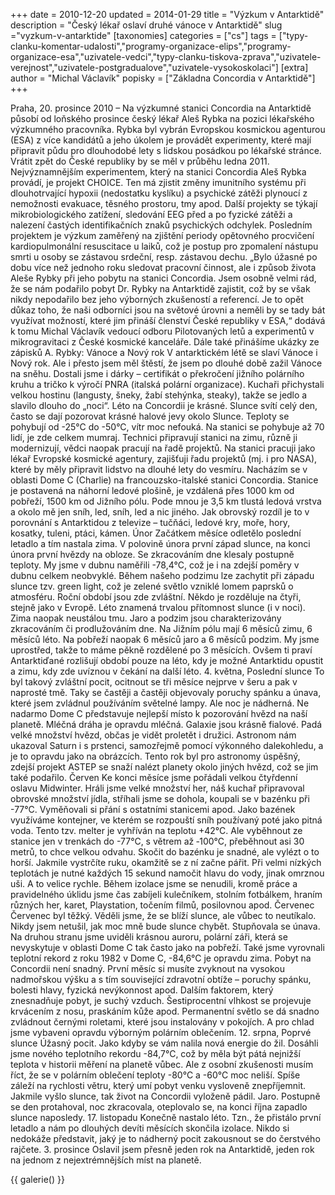 +++
date = 2010-12-20
updated = 2014-01-29
title = "Výzkum v Antarktidě"
description = "Český lékař oslaví druhé vánoce v Antarktidě"
slug ="vyzkum-v-antarktide"
[taxonomies]
categories = ["cs"]
tags = ["typy-clanku-komentar-udalosti","programy-organizace-elips","programy-organizace-esa","uzivatele-vedci","typy-clanku-tiskova-zprava","uzivatele-verejnost","uzivatele-postgradualove","uzivatele-vysokoskolaci"]
[extra]
author = "Michal Václavík"
popisky = ["Základna Concordia v Antarktidě"]
+++

Praha, 20. prosince 2010 – Na výzkumné stanici Concordia na Antarktidě působí od loňského prosince český lékař Aleš Rybka na pozici lékařského výzkumného pracovníka. Rybka byl vybrán Evropskou kosmickou agenturou (ESA) z více kandidátů a jeho úkolem je provádět experimenty, které mají připravit půdu pro dlouhodobé lety s lidskou posádkou po lékařské stránce. Vrátit zpět do České republiky by se měl v průběhu ledna 2011. Nejvýznamnějším experimentem, který na stanici Concordia Aleš Rybka provádí, je projekt CHOICE. Ten má zjistit změny imunitního systému při dlouhotrvající hypoxii (nedostatku kyslíku) a psychické zátěži plynoucí z nemožnosti evakuace, těsného prostoru, tmy apod. Další projekty se týkají mikrobiologického zatížení, sledování EEG před a po fyzické zátěži a nalezení častých identifikačních znaků psychických odchylek. Posledním projektem je výzkum zaměřený na zjištění periody opětovného procvičení kardiopulmonální resuscitace u laiků, což je postup pro zpomalení nástupu smrti u osoby se zástavou srdeční, resp. zástavou dechu. „Bylo úžasné po dobu více než jednoho roku sledovat pracovní činnost, ale i způsob života Aleše Rybky při jeho pobytu na stanici Concordia. Jsem osobně velmi rád, že se nám podařilo pobyt Dr. Rybky na Antarktidě zajistit, což by se však nikdy nepodařilo bez jeho výborných zkušeností a referencí. Je to opět důkaz toho, že naši odborníci jsou na světové úrovni a neměli by se tady bát využívat možností, které jim přináší členství České republiky v ESA,“ dodává k tomu Michal Václavík vedoucí odboru Pilotovaných letů a experimentů v mikrogravitaci z České kosmické kanceláře. Dále také přinášíme ukázky ze zápisků A. Rybky: Vánoce a Nový rok V antarktickém létě se slaví Vánoce i Nový rok. Ale i přesto jsem měl štěstí, že jsem po dlouhé době zažil Vánoce na sněhu. Dostali jsme i dárky – certifikát o překročení jižního polárního kruhu a tričko k výročí PNRA (italská polární organizace). Kuchaři přichystali velkou hostinu (langusty, šneky, žabí stehýnka, steaky), takže se jedlo a slavilo dlouho do „noci“. Léto na Concordii je krásné. Slunce svítí celý den, často se dají pozorovat krásné halové jevy okolo Slunce. Teploty se pohybují od -25°C do -50°C, vítr moc nefouká. Na stanici se pohybuje až 70 lidí, je zde celkem mumraj. Technici připravují stanici na zimu, různě ji modernizují, vědci naopak pracují na řadě projektů. Na stanici pracuji jako lékař Evropské kosmické agentury, zajišťuji řadu projektů (mj. i pro NASA), které by měly připravit lidstvo na dlouhé lety do vesmíru. Nacházím se v oblasti Dome C (Charlie) na francouzsko-italské stanici Concordia. Stanice je postavená na náhorní ledové plošině, je vzdálená přes 1000 km od pobřeží, 1500 km od Jižního pólu. Pode mnou je 3,5 km tlustá ledová vrstva a okolo mě jen sníh, led, sníh, led a nic jiného. Jak obrovský rozdíl je to v porovnání s Antarktidou z televize – tučňáci, ledové kry, moře, hory, kosatky, tuleni, ptáci, kámen. Únor Začátkem měsíce odletělo poslední letadlo a tím nastala zima. V polovině února první západ slunce, na konci února první hvězdy na obloze. Se zkracováním dne klesaly postupně teploty. My jsme v dubnu naměřili -78,4°C, což je i na zdejší poměry v dubnu celkem neobvyklé. Během našeho podzimu lze zachytit při západu slunce tzv. green light, což je zelené světlo vzniklé lomem paprsků o atmosféru. Roční období jsou zde zvláštní. Někdo je rozděluje na čtyři, stejně jako v Evropě. Léto znamená trvalou přítomnost slunce (i v noci). Zima naopak neustálou tmu. Jaro a podzim jsou charakterizovány zkracováním či prodlužováním dne. Na Jižním pólu mají 6 měsíců zimu, 6 měsíců léto. Na pobřeží naopak 6 měsíců jaro a 6 měsíců podzim. My jsme uprostřed, takže to máme pěkně rozdělené po 3 měsících. Ovšem ti praví Antarktiďané rozlišují období pouze na léto, kdy je možné Antarktidu opustit a zimu, kdy zde uvíznou v čekání na další léto. 4. května, Poslední slunce To byl takový zvláštní pocit, ocitnout se tři měsíce nejprve v šeru a pak v naprosté tmě. Taky se častěji a častěji objevovaly poruchy spánku a únava, které jsem zvládnul používáním světelné lampy. Ale noc je nádherná. Ne nadarmo Dome C představuje nejlepší místo k pozorování hvězd na naší planetě. Mléčná dráha je opravdu mléčná. Galaxie jsou krásně fialové. Padá velké množství hvězd, občas je vidět proletět i družici. Astronom nám ukazoval Saturn i s prstenci, samozřejmě pomocí výkonného dalekohledu, a je to opravdu jako na obrázcích. Tento rok byl pro astronomy úspěšný, zdejší projekt ASTEP se snaží nalézt planety okolo jiných hvězd, což se jim také podařilo. Červen Ke konci měsíce jsme pořádali velkou čtyřdenní oslavu Midwinter. Hráli jsme velké množství her, náš kuchař připravoval obrovské množství jídla, stříhali jsme se dohola, koupali se v bazénku při -77°C. Vyměňovali si přání s ostatními stanicemi apod. Jako bazének využíváme kontejner, ve kterém se rozpouští sníh používaný poté jako pitná voda. Tento tzv. melter je vyhříván na teplotu +42°C. Ale vyběhnout ze stanice jen v trenkách do -77°C, s větrem až ‑100°C, přeběhnout asi 30 metrů, to chce velkou odvahu. Skočit do bazénku je snadné, ale vylézt o to horší. Jakmile vystrčíte ruku, okamžitě se z ní začne pářit. Při velmi nízkých teplotách je nutné každých 15 sekund namočit hlavu do vody, jinak omrznou uši. A to velice rychle. Během izolace jsme se nenudili, kromě práce a pravidelného úklidu jsme čas zabíjeli kulečníkem, stolním fotbálkem, hraním různých her, karet, Playstation, točením filmů, posilovnou apod. Červenec Červenec byl těžký. Věděli jsme, že se blíží slunce, ale vůbec to neutíkalo. Nikdy jsem netušil, jak moc mně bude slunce chybět. Stupňovala se únava. Na druhou stranu jsme uviděli krásnou auroru, polární záři, která se nevyskytuje v oblasti Dome C tak často jako na pobřeží. Také jsme vyrovnali teplotní rekord z roku 1982 v Dome C, -84,6°C je opravdu zima. Pobyt na Concordii není snadný. První měsíc si musíte zvyknout na vysokou nadmořskou výšku a s tím související zdravotní obtíže – poruchy spánku, bolesti hlavy, fyzická nevýkonnost apod. Dalším faktorem, který znesnadňuje pobyt, je suchý vzduch. Šestiprocentní vlhkost se projevuje krvácením z nosu, praskáním kůže apod. Permanentní světlo se dá snadno zvládnout černými roletami, které jsou instalovány v pokojích. A pro chlad jsme vybaveni opravdu výborným polárním oblečením. 12. srpna, Poprvé slunce Úžasný pocit. Jako kdyby se vám nalila nová energie do žil. Dosáhli jsme nového teplotního rekordu -84,7°C, což by měla být pátá nejnižší teplota v historii měření na planetě vůbec. Ale z osobní zkušenosti musím říct, že se v polárním oblečení teploty -80°C a -60°C moc neliší. Spíše záleží na rychlosti větru, který umí pobyt venku vysloveně znepříjemnit. Jakmile vyšlo slunce, tak život na Concordii vyloženě pádil. Jaro. Postupně se den protahoval, noc zkracovala, oteplovalo se, na konci října zapadlo slunce naposledy. 17. listopadu Konečně nastalo léto. Tzn., že přistálo první letadlo a nám po dlouhých devíti měsících skončila izolace. Nikdo si nedokáže představit, jaký je to nádherný pocit zakousnout se do čerstvého rajčete. 3. prosince Oslavil jsem přesně jeden rok na Antarktidě, jeden rok na jednom z nejextrémnějších míst na planetě.

{{ galerie() }}
